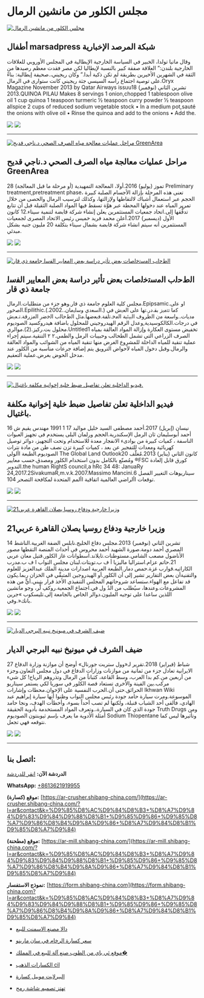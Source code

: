 # مجلس الكلور من مانشين الرمال

<a href="https://swt.shibang-china.com/?l=ar&img&k=%D9%85%D8%AC%D9%84%D8%B3+%D8%A7%D9%84%D9%83%D9%84%D9%88%D8%B1+%D9%85%D9%86+%D9%85%D8%A7%D9%86%D8%B4%D9%8A%D9%86+%D8%A7%D9%84%D8%B1%D9%85%D8%A7%D9%84" target="_blank">![مجلس الكلور من مانشين الرمال](http://static.shibang-china.com/all-800x300/626.jpg)</a>

## أطفال marsadpress شبكة المرصد الإخبارية
وقال ماتيا تولدا، الخبير في السياسة الخارجية الإيطالية في المجلس الأوروبي للعلاقات الخارجية بلندن:” العلاقة صفقة كبير بالنسبة لإيطاليا لكن مصر فقدت معظم رصيدها من الثقة في الشهرين الأخيرين بطريقة لم تكن ذكية أبدا.” وكان ريجيني،.صحيفة إيطالية: بناءً على توصية اجتماع رأسه السيسي جثة ريجيني كانت ستوارى في الرمال.Oryx Magazine November 2013 by Qatar Airways issuu18 تشرين الثاني (نوفمبر) 2013.QUINOA PILAU Makes 8 servings 1 onion,chopped 1 tablespoon olive oil 1 cup quinoa 1 teaspoon turmeric ½ teaspoon curry powder ½ teaspoon allspice 2 cups of reduced sodium vegetable stock • In a medium pot,sauté the onions with olive oil • Rinse the quinoa and add to the onions • Add the.


<a href="https://whatsapp.shibangsoft.com/WhatsApp.php" target="_blank" title="WhatsApp">![](http://static.shibang-china.com/icon/whatsapp.png)</a> <a href="https://swt.shibang-china.com/?l=ar&icon&k=%D9%85%D8%AC%D9%84%D8%B3+%D8%A7%D9%84%D9%83%D9%84%D9%88%D8%B1+%D9%85%D9%86+%D9%85%D8%A7%D9%86%D8%B4%D9%8A%D9%86+%D8%A7%D9%84%D8%B1%D9%85%D8%A7%D9%84" target="_blank">![](http://static.shibang-china.com/icon/chat-ar.png)</a>

---

<a href="https://swt.shibang-china.com/?l=ar&img&k=%D9%85%D8%AC%D9%84%D8%B3+%D8%A7%D9%84%D9%83%D9%84%D9%88%D8%B1+%D9%85%D9%86+%D9%85%D8%A7%D9%86%D8%B4%D9%8A%D9%86+%D8%A7%D9%84%D8%B1%D9%85%D8%A7%D9%84" target="_blank">![مراحل عمليات معالجة مياه الصرف الصحي د.ناجي قديح GreenArea](http://static.shibang-china.com/all-800x300/1097.jpg)</a>

## مراحل عمليات معالجة مياه الصرف الصحي د.ناجي قديح GreenArea
28 تموز (يوليو) 2016.أولا، المعالجة التمهيدية (أو مرحلة ما قبل المعالجة) Preliminary treatment,pretreatment phase، تعنى هذه المرحلة بإزالة الأجسام الصلبة كبيرة الحجم عبر استعمال أشباك لالتقاطها ولإزالتها، وكذلك لترسيب الرمال والحصى من خلال تمرير المياه عند دخولها المحطة عبر هوَّة تسقط فيها المواد الصلبة الثقيلة قبل أن تتابع تدفُّقها إلى.اتحاد جمعيات المستثمرين يعلن إنشاء شركة قابضة لتنمية سيناء.12 كانون الأول (ديسمبر) 2017.أعلن محمد فريد خميس رئيس الاتحاد المصرى لجمعيات المستثمرين أنه سيتم انشاء شركة قابضة بشمال سيناء بتكلفة 20 مليون جنيه بشكل مبدئي.


<a href="https://whatsapp.shibangsoft.com/WhatsApp.php" target="_blank" title="WhatsApp">![](http://static.shibang-china.com/icon/whatsapp.png)</a> <a href="https://swt.shibang-china.com/?l=ar&icon&k=%D9%85%D8%AC%D9%84%D8%B3+%D8%A7%D9%84%D9%83%D9%84%D9%88%D8%B1+%D9%85%D9%86+%D9%85%D8%A7%D9%86%D8%B4%D9%8A%D9%86+%D8%A7%D9%84%D8%B1%D9%85%D8%A7%D9%84" target="_blank">![](http://static.shibang-china.com/icon/chat-ar.png)</a>

---

<a href="https://swt.shibang-china.com/?l=ar&img&k=%D9%85%D8%AC%D9%84%D8%B3+%D8%A7%D9%84%D9%83%D9%84%D9%88%D8%B1+%D9%85%D9%86+%D9%85%D8%A7%D9%86%D8%B4%D9%8A%D9%86+%D8%A7%D9%84%D8%B1%D9%85%D8%A7%D9%84" target="_blank">![اﻟطﺣﻟب اﻟﻣﺳﺗﺧﻟﺻﺎت ﺑﻌض ﺗﺄﺛﯾر دراﺳﺔ ﺑﻌض اﻟﻣﻌﺎﯾﯾر اﻟﻔﺳﻟ جامعة ذي قار](http://static.shibang-china.com/all-800x300/257.jpg)</a>

## اﻟطﺣﻟب اﻟﻣﺳﺗﺧﻟﺻﺎت ﺑﻌض ﺗﺄﺛﯾر دراﺳﺔ ﺑﻌض اﻟﻣﻌﺎﯾﯾر اﻟﻔﺳﻟ جامعة ذي قار
مجلس كلية العلوم جامعة ذي قار.وهو جزء من متطلبات.اﻟرﻣﺎل.Epipsamic.او ﻋﻟﯽ اﻟﺻﺧور.Epilithic.(.اﻟﺳﻌدي وﺳﻟﯾﻣﺎن..2002.) ﮐﻣﺎ ﺗﺗﻣﯾز ﺑﻘ.در.ﺗﮭﺎ ﻋﻟﯽ اﻟﻌﯾش ﻓﻲ ﻣدﯾﺎت..واﺳﻌﺔ ﻣن اﻟظروف اﻟﺑﯾﺋﯾﺔ اﻟﻣﺧ.ﺗﻟﻔﺔ.ﻓﺑﻌﺿﮭﺎ.ﻣﺛل اﻟطﺣﺎﻟب اﻟﺧﺿر اﻟﻣزرﻗﺔ.ﺗ.ﻌﯾش ﻓﻲ درﺟﺎت.الكالكوسيدية,وعدل الرقم الهيدروجيني للمحلول باضافة هيدروكسيد الصوديوم محلول بت.ركيز.(2).موالري.Untitled1 تخفيض مستوى العكارة وإزالة المواد العالقة بمياه الصرف الزراعي التي تشمل الطحالب وحبيبات الرمل والطمي.٢ ٢ التنقية.سيتم إجراء عملية تنقية للمياه الداخلة للمشروع الغرض منها تنقية المياه من الشوائب والمواد العالقة والرمال.وقبل دخول المياه لأحواض الترويق يتم إضافة جرعات مناسبة من الكلور عند مدخل الحوض بغرض.عملية التعقيم.


<a href="https://whatsapp.shibangsoft.com/WhatsApp.php" target="_blank" title="WhatsApp">![](http://static.shibang-china.com/icon/whatsapp.png)</a> <a href="https://swt.shibang-china.com/?l=ar&icon&k=%D9%85%D8%AC%D9%84%D8%B3+%D8%A7%D9%84%D9%83%D9%84%D9%88%D8%B1+%D9%85%D9%86+%D9%85%D8%A7%D9%86%D8%B4%D9%8A%D9%86+%D8%A7%D9%84%D8%B1%D9%85%D8%A7%D9%84" target="_blank">![](http://static.shibang-china.com/icon/chat-ar.png)</a>

---

<a href="https://swt.shibang-china.com/?l=ar&img&k=%D9%85%D8%AC%D9%84%D8%B3+%D8%A7%D9%84%D9%83%D9%84%D9%88%D8%B1+%D9%85%D9%86+%D9%85%D8%A7%D9%86%D8%B4%D9%8A%D9%86+%D8%A7%D9%84%D8%B1%D9%85%D8%A7%D9%84" target="_blank">![فيديو الداخلية تعلن تفاصيل ضبط خلية إخوانية مكلفة باغتيال.](http://static.shibang-china.com/all-800x300/674.jpg)</a>

## فيديو الداخلية تعلن تفاصيل ضبط خلية إخوانية مكلفة باغتيال.
16 نيسان (إبريل) 2017.أحمد مصطفى السيد خليل مواليد 17 1 1991 مهندس يقيم ش أحمد أبوسليمان ثان الرمل الإسكندرية.الحجم ورلمان البلى يستخدم فى تجهيز العبوات الناسفة ، كميات كبيرة من بوادىء الانفجار معدة للاستخدام وتحت التجهيز، دوائر توصيل كهربائية ومعدات للتفجير عن بعد ، كميات كبيرة تزن نصف طن من مادة نترات الصوديوم.الطبعة األولى The Global Land Outlook20 كانون الثاني (يناير) 2013.مُغلّف ومُصنّع بالكامل بدون استخدام الكلور ومصدق.حسب معايير ®FSC كورق قابل إلعادة التدوير.the human RightS council,a hRc 34 48: JanuaRy 24,2017.2SivakumaR,m.v.k.2007.Massimo Mancini.سيناريوهات التغيير الفصل 6 توقعات األراضي العالمية اتفاقية األمم المتحدة لمكافحة التصحر 104.


<a href="https://whatsapp.shibangsoft.com/WhatsApp.php" target="_blank" title="WhatsApp">![](http://static.shibang-china.com/icon/whatsapp.png)</a> <a href="https://swt.shibang-china.com/?l=ar&icon&k=%D9%85%D8%AC%D9%84%D8%B3+%D8%A7%D9%84%D9%83%D9%84%D9%88%D8%B1+%D9%85%D9%86+%D9%85%D8%A7%D9%86%D8%B4%D9%8A%D9%86+%D8%A7%D9%84%D8%B1%D9%85%D8%A7%D9%84" target="_blank">![](http://static.shibang-china.com/icon/chat-ar.png)</a>

---

<a href="https://swt.shibang-china.com/?l=ar&img&k=%D9%85%D8%AC%D9%84%D8%B3+%D8%A7%D9%84%D9%83%D9%84%D9%88%D8%B1+%D9%85%D9%86+%D9%85%D8%A7%D9%86%D8%B4%D9%8A%D9%86+%D8%A7%D9%84%D8%B1%D9%85%D8%A7%D9%84" target="_blank">![وزيرا خارجية ودفاع روسيا يصلان القاهرة عربي21](http://static.shibang-china.com/all-800x300/905.jpg)</a>

## وزيرا خارجية ودفاع روسيا يصلان القاهرة عربي21
14 تشرين الثاني (نوفمبر) 2013.مجلس دفاع الخليج.نابلس الضفة الغربية.الناشط المصري أحمد دومة.صورة الشهيد أحمد محروس في أحداث المنصة التقطها مصور الأناضول مصعب الشامي.مستوطنات.تايلاند.اسطوانات غاز الكلور.قتيل معان عربي 21.حاتم عزام.استراليا ماليزيا أ ف ب.تويتات.لبنان مجلس النواب ا ف ب.مدرب الكاراتيه.قوارب غزة.حمص دمار.ﺍﻟﻄﺒﻌﺔ ﺍﻟﻌﺮﺑﻴﺔ اصدارات مدينة الملك عبدالعزيز للعلوم والتقنيةأن بعض التقارير تشير إلى أن الكلور.أو الهيدروجين المتبقِّي في الخزان ربما.يكون قد تفاعل مع الهواء.ستساعد شروحاتهم المجلس التنفيذي الأخذ قرار بتبني.أيٍّ من هذه المشروعات.وعندها، سيُطلب من الدُ ول في.اجتماع الجمعية.روكفِ لَّر، وجو مانشين اللذين ساعدا على توجيه المليون.دوالر الخاص بالجامعة إلى.تليسكوب »جرين بانك«.وفي.


<a href="https://whatsapp.shibangsoft.com/WhatsApp.php" target="_blank" title="WhatsApp">![](http://static.shibang-china.com/icon/whatsapp.png)</a> <a href="https://swt.shibang-china.com/?l=ar&icon&k=%D9%85%D8%AC%D9%84%D8%B3+%D8%A7%D9%84%D9%83%D9%84%D9%88%D8%B1+%D9%85%D9%86+%D9%85%D8%A7%D9%86%D8%B4%D9%8A%D9%86+%D8%A7%D9%84%D8%B1%D9%85%D8%A7%D9%84" target="_blank">![](http://static.shibang-china.com/icon/chat-ar.png)</a>

---

<a href="https://swt.shibang-china.com/?l=ar&img&k=%D9%85%D8%AC%D9%84%D8%B3+%D8%A7%D9%84%D9%83%D9%84%D9%88%D8%B1+%D9%85%D9%86+%D9%85%D8%A7%D9%86%D8%B4%D9%8A%D9%86+%D8%A7%D9%84%D8%B1%D9%85%D8%A7%D9%84" target="_blank">![ضيف الشرف في ميونيخ نبيه البرجي الديار](http://static.shibang-china.com/all-800x300/974.jpg)</a>

## ضيف الشرف في ميونيخ نبيه البرجي الديار
27 شباط (فبراير) 2018.تقرير لـ«وول ستريت جورنال» أوضح أن موازنة وزارة الدفاع الايرانية تعادل جزء من ثمانية من موازنات وزارات الدفاع في دول مجلس التعاون.وجزء من أربعين من.كم بدا العرب، وسط القاعة، كثباناً من الرمال وتذروهم الرياح! كل شيء مركب.بين الفينة والأخرى تستعاد قصة الكلور في سوريا لكي يستمر سيناريو الحرائق.حتى أن.الحرب النفسية على الإخوان.محطات وإشارات Ikhwan Wiki الموسوعة.ومرت سيارة حامد جودة رئيس مجلس النواب وظنوا أنها سيارة إبراهيم عبد الهادي، فألقى أحد الشباب قنبلة، ولكنها لم تصب أحداً بسوء، وأخطأت الهدف، ونجا حامد جودة الذي كان في السيارة،.وتعرف المواد المستخدمة بأدوية الحقيقة Truth Drugs ومن أمثلة الأدوية ما يعرف بإسم ثيوبنتون الصوديوم Sodium Thiopentane وتأثيرها ليس كما نتوقعه فهي تجعل.


<a href="https://whatsapp.shibangsoft.com/WhatsApp.php" target="_blank" title="WhatsApp">![](http://static.shibang-china.com/icon/whatsapp.png)</a> <a href="https://swt.shibang-china.com/?l=ar&icon&k=%D9%85%D8%AC%D9%84%D8%B3+%D8%A7%D9%84%D9%83%D9%84%D9%88%D8%B1+%D9%85%D9%86+%D9%85%D8%A7%D9%86%D8%B4%D9%8A%D9%86+%D8%A7%D9%84%D8%B1%D9%85%D8%A7%D9%84" target="_blank">![](http://static.shibang-china.com/icon/chat-ar.png)</a>

---
## اتصل بنا:

**الدردشة الآن:** [انقر للدردشة](https://swt.shibang-china.com?l=ar&contact&k=%D9%85%D8%AC%D9%84%D8%B3+%D8%A7%D9%84%D9%83%D9%84%D9%88%D8%B1+%D9%85%D9%86+%D9%85%D8%A7%D9%86%D8%B4%D9%8A%D9%86+%D8%A7%D9%84%D8%B1%D9%85%D8%A7%D9%84)

**WhatsApp:**  [+8613621919955](https://whatsapp.shibangsoft.com/WhatsApp.php)

**موقع (كسارة):** [https://ar-crusher.shibang-china.com/](https://ar-crusher.shibang-china.com/?l=ar&contact&k=%D9%85%D8%AC%D9%84%D8%B3+%D8%A7%D9%84%D9%83%D9%84%D9%88%D8%B1+%D9%85%D9%86+%D9%85%D8%A7%D9%86%D8%B4%D9%8A%D9%86+%D8%A7%D9%84%D8%B1%D9%85%D8%A7%D9%84)

**موقع (مطحنة):** [https://ar-mill.shibang-china.com/](https://ar-mill.shibang-china.com/?l=ar&contact&k=%D9%85%D8%AC%D9%84%D8%B3+%D8%A7%D9%84%D9%83%D9%84%D9%88%D8%B1+%D9%85%D9%86+%D9%85%D8%A7%D9%86%D8%B4%D9%8A%D9%86+%D8%A7%D9%84%D8%B1%D9%85%D8%A7%D9%84)

**نموذج الاستفسار:** [https://form.shibang-china.com](https://form.shibang-china.com?l=ar&contact&k=%D9%85%D8%AC%D9%84%D8%B3+%D8%A7%D9%84%D9%83%D9%84%D9%88%D8%B1+%D9%85%D9%86+%D9%85%D8%A7%D9%86%D8%B4%D9%8A%D9%86+%D8%A7%D9%84%D8%B1%D9%85%D8%A7%D9%84)

* [دالا مصنع الاسمنت للبيع](../23/%D8%AF%D8%A7%D9%84%D8%A7%20%D9%85%D8%B5%D9%86%D8%B9%20%D8%A7%D9%84%D8%A7%D8%B3%D9%85%D9%86%D8%AA%20%D9%84%D9%84%D8%A8%D9%8A%D8%B9.md)

* [سعر كسارة الرخام في سان مارينو](../22/%D8%B3%D8%B9%D8%B1%20%D9%83%D8%B3%D8%A7%D8%B1%D8%A9%20%D8%A7%D9%84%D8%B1%D8%AE%D8%A7%D9%85%20%D9%81%D9%8A%20%D8%B3%D8%A7%D9%86%20%D9%85%D8%A7%D8%B1%D9%8A%D9%86%D9%88.md)

* [موقع ئي باي من الطوب صنع آلة للبيع في المملك�](../25/%D9%85%D9%88%D9%82%D8%B9%20%D8%A6%D9%8A%20%D8%A8%D8%A7%D9%8A%20%D9%85%D9%86%20%D8%A7%D9%84%D8%B7%D9%88%D8%A8%20%D8%B5%D9%86%D8%B9%20%D8%A2%D9%84%D8%A9%20%D9%84%D9%84%D8%A8%D9%8A%D8%B9%20%D9%81%D9%8A%20%D8%A7%D9%84%D9%85%D9%85%D9%84%D9%83%EF%BF%BD.md)

* [الكسارات الذهب cil](../24/%D8%A7%D9%84%D9%83%D8%B3%D8%A7%D8%B1%D8%A7%D8%AA%20%D8%A7%D9%84%D8%B0%D9%87%D8%A8%20cil.md)

* [البيرلايت موبيل كسارة](../24/%D8%A7%D9%84%D8%A8%D9%8A%D8%B1%D9%84%D8%A7%D9%8A%D8%AA%20%D9%85%D9%88%D8%A8%D9%8A%D9%84%20%D9%83%D8%B3%D8%A7%D8%B1%D8%A9.md)

* [تهتز تصميم شاشة رمح](../24/%D8%AA%D9%87%D8%AA%D8%B2%20%D8%AA%D8%B5%D9%85%D9%8A%D9%85%20%D8%B4%D8%A7%D8%B4%D8%A9%20%D8%B1%D9%85%D8%AD.md)